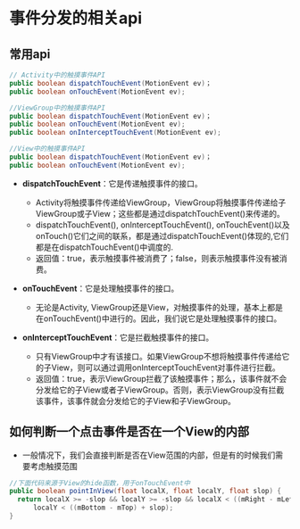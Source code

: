 # 事件分发的相关api

## 常用api

```java
// Activity中的触摸事件API
public boolean dispatchTouchEvent(MotionEvent ev)；
public boolean onTouchEvent(MotionEvent ev);

//ViewGroup中的触摸事件API
public boolean dispatchTouchEvent(MotionEvent ev)；
public boolean onTouchEvent(MotionEvent ev);
public boolean onInterceptTouchEvent(MotionEvent ev);

//View中的触摸事件API
public boolean dispatchTouchEvent(MotionEvent ev)；
public boolean onTouchEvent(MotionEvent ev);
```

- **dispatchTouchEvent**：它是传递触摸事件的接口。

  - Activity将触摸事件传递给ViewGroup，ViewGroup将触摸事件传递给子ViewGroup或子View；这些都是通过dispatchTouchEvent()来传递的。
  - dispatchTouchEvent(), onInterceptTouchEvent(), onTouchEvent()以及onTouch()它们之间的联系，都是通过dispatchTouchEvent()体现的,它们都是在dispatchTouchEvent()中调度的.
  - 返回值：true，表示触摸事件被消费了；false，则表示触摸事件没有被消费。

- **onTouchEvent**：它是处理触摸事件的接口。

  - 无论是Activity, ViewGroup还是View，对触摸事件的处理，基本上都是在onTouchEvent()中进行的。因此，我们说它是处理触摸事件的接口。

- **onInterceptTouchEvent**：它是拦截触摸事件的接口。

  - 只有ViewGroup中才有该接口。如果ViewGroup不想将触摸事件传递给它的子View，则可以通过调用onInterceptTouchEvent对事件进行拦截。
  - 返回值：true，表示ViewGroup拦截了该触摸事件；那么，该事件就不会分发给它的子View或者子ViewGroup。否则，表示ViewGroup没有拦截该事件，该事件就会分发给它的子View和子ViewGroup。

## 如何判断一个点击事件是否在一个View的内部

- 一般情况下，我们会直接判断是否在View范围的内部，但是有的时候我们需要考虑触摸范围

```java
//下面代码来源于View的hide函数，用于onTouchEvent中
public boolean pointInView(float localX, float localY, float slop) {
  return localX >= -slop && localY >= -slop && localX < ((mRight - mLeft) + slop) &&
      localY < ((mBottom - mTop) + slop);
}
```
